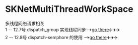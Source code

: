 # SKNetMultiThreadWorkSpace
多线程网络请求相关  
1 -- 12.7号 dispatch_group 实现线程同步-->[go there](https://github.com/AlexanderYeah/SKNetMultiThreadWorkSpace/blob/master/Code1/code1.md)✈️✈️✈️  
2 -- 12.8号 dispatch-semphore 的使用 -->[go there](https://github.com/AlexanderYeah/SKNetMultiThreadWorkSpace/blob/master/Code3/code3.md)✈️✈️✈️
